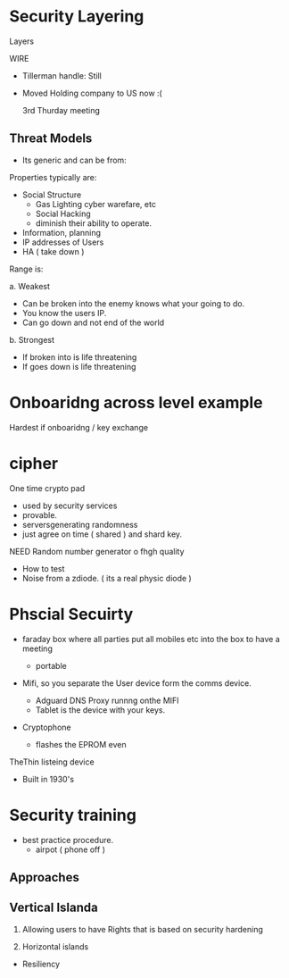 # Security Layering

Layers



WIRE
- Tillerman handle: Still
- Moved Holding company to US now :(

	3rd Thurday meeting



## Threat Models

- Its generic and can be from:

Properties typically are:

- Social Structure
	- Gas Lighting cyber warefare, etc
	- Social Hacking
	- diminish their ability to operate.
- Information, planning
- IP addresses of Users
- HA ( take down )

Range is:

a. Weakest

- Can be broken into the enemy knows what your going to do.
- You know the users IP.
- Can go down and not end of the world

b. Strongest

- If broken into is life threatening
- If goes down is life threatening

# Onboaridng across level example

Hardest if onboaridng / key exchange

# cipher

One time crypto pad
- used by security services
- provable.
- serversgenerating randomness
- just agree on time ( shared ) and shard key.

NEED Random number generator o fhgh quality
- How to test 
- Noise from a zdiode. ( its a real physic diode )



# Phscial Secuirty 

- faraday box where all parties put all mobiles etc into the box to have a meeting
	- portable


- Mifi, so you separate the User device form the comms device.
	- Adguard DNS Proxy runnng onthe MIFI
	- Tablet is the device with your keys.

- Cryptophone
	- flashes the EPROM even

TheThin listeing device
- Built in 1930's 

# Security training

- best practice procedure.
	- airpot ( phone off )




## Approaches

Vertical Islanda
- 

1. Allowing users to have Rights that is based on security hardening

2. Horizontal islands

- Resiliency